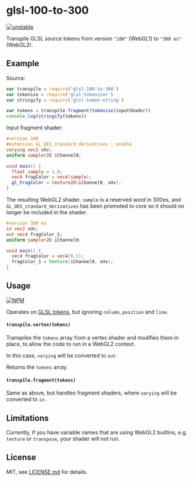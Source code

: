# glsl-100-to-300

[![unstable](http://badges.github.io/stability-badges/dist/unstable.svg)](http://github.com/badges/stability-badges)

Transpile GLSL source tokens from version `"100"` (WebGL1) to `"300 es"` (WebGL2).

## Example

Source:

```js
var transpile = require('glsl-100-to-300')
var tokenize = require('glsl-tokenizer')
var stringify = require('glsl-token-string')

var tokens = transpile.fragment(tokenize(inputShader))
console.log(stringify(tokens))
```

Input fragment shader:

```glsl
#version 100
#extension GL_OES_standard_derivatives : enable
varying vec2 vUv;
uniform sampler2D iChannel0;

void main() {
  float sample = 1.0;
  vec4 fragColor = vec4(sample);
  gl_FragColor = texture2D(iChannel0, vUv);
}
```

The resulting WebGL2 shader. `sample` is a reserved word in 300es, and `GL_OES_standard_derivatives` has been promoted to core so it should no longer be included in the shader.

```glsl
#version 300 es
in vec2 vUv;
out vec4 fragColor_1;
uniform sampler2D iChannel0;

void main() {
  vec4 fragColor = vec4(0.5);
  fragColor_1 = texture(iChannel0, vUv);
}
```

## Usage

[![NPM](https://nodei.co/npm/glsl-100-to-300.png)](https://www.npmjs.com/package/glsl-100-to-300)

Operates on [GLSL tokens](https://www.npmjs.com/package/glsl-tokenizer), but ignoring `column`, `position` and `line`.

#### `transpile.vertex(tokens)`

Transpiles the `tokens` array from a vertex shader and modifies them in place, to allow the code to run in a WebGL2 context.

In this case, `varying` will be converted to `out`.

Returns the `tokens` array.

#### `transpile.fragment(tokens)`

Same as above, but handles fragment shaders, where `varying` will be converted to `in`.

## Limitations

Currently, if you have variable names that are using WebGL2 builtins, e.g. `texture` or `transpose`, your shader will not run.

## License

MIT, see [LICENSE.md](http://github.com/Jam3/glsl-100-to-300/blob/master/LICENSE.md) for details.
